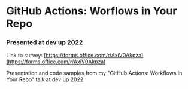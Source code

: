 # GitHub Actions: Worflows in Your Repo
### Presented at dev up 2022

Link to survey: [https://forms.office.com/r/AxiV0Akpza](https://forms.office.com/r/AxiV0Akpza)

Presentation and code samples from my "GitHub Actions: Workflows in Your Repo" talk at dev up 2022
